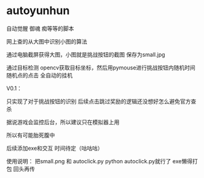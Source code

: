 # autoyunhun
自动觉醒 御魂 痴等等的脚本 

网上查的从大图中识别小图的算法 

通过电脑截屏获得大图，小图就是挑战按钮的截图 保存为small.jpg 

通过目标检测 opencv获取目标坐标，然后用pymouse进行挑战按钮内随机时间随机点的点击 全自动的挂机 

V0.1： 

  只实现了对于挑战按钮的识别 后续点击跳过奖励的逻辑还没想好怎么避免官方查杀 
  
  据说游戏会监控后台，所以建议只在模拟器上用 
  
  所以有可能胎死腹中 
  
  后续添加exe和交互   时间待定（咕咕咕） 
  
  使用说明： 
  把small.png 和 autoclick.py    python autoclick.py就行了   exe懒得打包 回头再传

